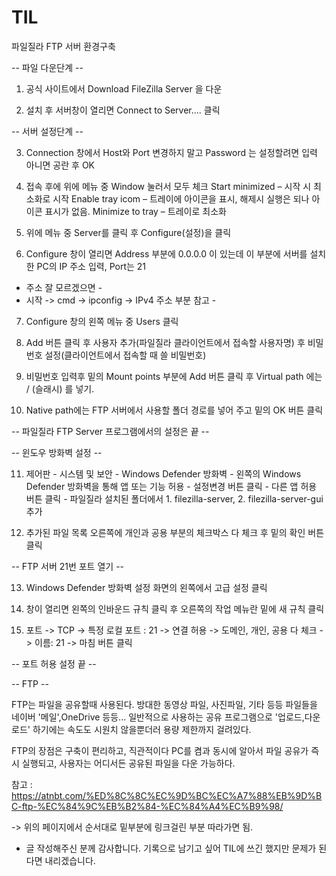 # TIL

파일질라 FTP 서버 환경구축

-- 파일 다운단계 --

1. 공식 사이트에서 Download FileZilla Server 을 다운

2. 설치 후 서버창이 열리면 Connect to Server.... 클릭

-- 서버 설정단계 --

3. Connection 창에서 Host와 Port 변경하지 말고 Password 는 설정할려면 입력 아니면 공란 후 OK

4. 접속 후에 위에 메뉴 중 Window 눌러서 모두 체크
Start minimized – 시작 시 최소화로 시작
Enable tray icom – 트레이에 아이콘을 표시, 해제시 실행은 되나 아이콘 표시가 없음.
Minimize to tray  – 트레이로 최소화

5. 위에 메뉴 중 Server를 클릭 후 Configure(설정)을 클릭

6. Configure 창이 열리면 Address 부분에 0.0.0.0 이 있는데 이 부분에 서버를 설치한 PC의 IP 주소 입력, Port는 21

- 주소 잘 모르겠으면 -
- 시작 -> cmd -> ipconfig -> IPv4 주소 부분 참고 -

7. Configure 창의 왼쪽 메뉴 중 Users 클릭

8. Add 버튼 클릭 후 사용자 추가(파일질라 클라이언트에서 접속할 사용자명) 후 비밀번호 설정(클라이언트에서 접속할 때 쓸 비밀번호)

9. 비밀번호 입력후 밑의 Mount points 부분에 Add 버튼 클릭 후 Virtual path 에는  / (슬래시) 를 넣기.

10. Native path에는 FTP 서버에서 사용할 폴더 경로를 넣어 주고 밑의 OK 버튼 클릭 

-- 파일질라 FTP Server 프로그램에서의 설정은 끝 --

-- 윈도우 방화벽 설정 --

11. 제어판 - 시스템 및 보안 - Windows Defender 방화벽 - 왼쪽의 Windows Defender 방화벽을 통해 앱 또는 기능 허용 - 설정변경 버튼 클릭 - 다른 앱 허용 버튼 클릭 - 파일질라 설치된 폴더에서 1. filezilla-server, 2. filezilla-server-gui 추가

12. 추가된 파일 목록 오른쪽에 개인과 공용 부분의 체크박스 다 체크 후 밑의 확인 버튼 클릭

-- FTP 서버 21번 포트 열기 --

13. Windows Defender 방화벽 설정 화면의 왼쪽에서 고급 설정 클릭

14. 창이 열리면 왼쪽의 인바운드 규칙 클릭 후 오른쪽의 작업 메뉴란 밑에 새 규칙 클릭

15. 포트 -> TCP -> 특정 로컬 포트 : 21 -> 연결 허용 -> 도메인, 개인, 공용 다 체크 -> 이름: 21 -> 마침 버튼 클릭

-- 포트 허용 설정 끝 --


-- FTP --


FTP는 파일을 공유할때 사용된다.
방대한 동영상 파일, 사진파일, 기타 등등 파일들을 네이버 '메일',OneDrive 등등... 
일반적으로 사용하는 공유 프로그램으로 '업로드,다운로드' 하기에는 속도도 시원치 않을뿐더러 용량 제한까지 걸려있다.


FTP의 장점은 구축이 편리하고, 직관적이다
PC를 켬과 동시에 알아서 파일 공유가 즉시 실행되고,
사용자는 어디서든 공유된 파일을 다운 가능하다.



참고 : https://atnbt.com/%ED%8C%8C%EC%9D%BC%EC%A7%88%EB%9D%BC-ftp-%EC%84%9C%EB%B2%84-%EC%84%A4%EC%B9%98/

-> 위의 페이지에서 순서대로 밑부분에 링크걸린 부분 따라가면 됨.
- 글 작성해주신 분께 감사합니다. 기록으로 남기고 싶어 TIL에 쓰긴 했지만 문제가 된다면 내리겠습니다.